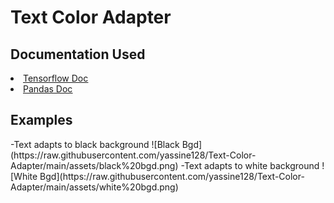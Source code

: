 # <h1>Text Color Adapter </h1>

<h2> Documentation Used </h2>
<u>
  <li><a href="https://www.tensorflow.org/tutorials/keras/regression">Tensorflow Doc</a></li>
  <li><a href="https://pandas.pydata.org/docs/">Pandas Doc</a></li>
</u>

<h2> Examples </h2>
-Text adapts to black background
![Black Bgd](https://raw.githubusercontent.com/yassine128/Text-Color-Adapter/main/assets/black%20bgd.png)
-Text adapts to white background
![White Bgd](https://raw.githubusercontent.com/yassine128/Text-Color-Adapter/main/assets/white%20bgd.png)
